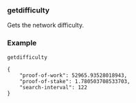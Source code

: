### getdifficulty ###

Gets the network difficulty.

### Example ###

```
getdifficulty

{
    "proof-of-work": 52965.93528018943,
    "proof-of-stake": 1.780503708533703,
    "search-interval": 122
}
```
